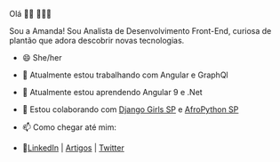 Olá 👋🏾 👩🏾‍💻

Sou a Amanda! Sou Analista de Desenvolvimento Front-End, curiosa de plantão que adora descobrir novas tecnologias.

- 😄 She/her
- 🔭 Atualmente estou trabalhando com Angular e GraphQl
- 🌱 Atualmente estou aprendendo Angular 9 e .Net
- 👯 Estou colaborando com [Django Girls SP](https://www.linkedin.com/company/django-girls-s%C3%A3o-paulo/) e [AfroPython SP](https://www.linkedin.com/company/afropython-sp/)

- 📫 Como chegar até mim:
- 👥[LinkedIn](https://www.linkedin.com/in/amanda-silva-dev/) | [Artigos](https://dev.to/mandypry) | [Twitter](https://twitter.com/soueumandys)
